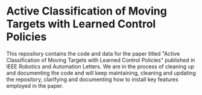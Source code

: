 # Active Classification of Moving Targets with Learned Control Policies

This repository contains the code and data for the paper titled "Active Classification of Moving Targets with Learned Control Policies" published in IEEE Robotics and Automation Letters. We are in the process of cleaning up and documenting the code and will keep maintaining, cleaning and updating the repository, clarifying and documenting how to install key features employed in the paper.
